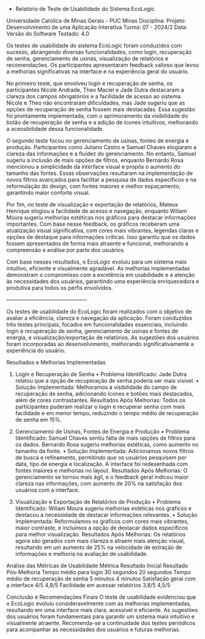 - Relatório de Teste de Usabilidade do Sistema EcoLogic

Universidade Católica de Minas Gerais - PUC Minas
Disciplina: Projeto: Desenvolvimento de uma Aplicação Interativa
Turma: 07 - 2024/2
Data: 
Versão do Software Testado: 4.0

Os testes de usabilidade do sistema EcoLogic foram conduzidos com sucesso, abrangendo diversas funcionalidades, como login, recuperação de senha, gerenciamento de usinas, visualização de relatórios e recomendações. Os participantes apresentaram feedback valioso que levou a melhorias significativas na interface e na experiência geral do usuário.

No primeiro teste, que envolveu login e recuperação de senha, os participantes Nicole Andrade, Theo Maciel e Jade Dutra destacaram a clareza dos campos obrigatórios e a facilidade de acesso ao sistema. Nicole e Theo não encontraram dificuldades, mas Jade sugeriu que as opções de recuperação de senha fossem mais destacadas. Essa sugestão foi prontamente implementada, com o aprimoramento da visibilidade do botão de recuperação de senha e a adição de ícones intuitivos, melhorando a acessibilidade dessa funcionalidade.

O segundo teste focou no gerenciamento de usinas, fontes de energia e produção. Participantes como Juliano Castro e Samuel Chaves elogiaram a clareza das informações e a fluidez do gerenciamento. No entanto, Samuel sugeriu a inclusão de mais opções de filtros, enquanto Bernardo Rosa mencionou a simplicidade da interface visual e propôs o aumento do tamanho das fontes. Essas observações resultaram na implementação de novos filtros avançados para facilitar a pesquisa de dados específicos e na reformulação do design, com fontes maiores e melhor espaçamento, garantindo maior conforto visual.

Por fim, no teste de visualização e exportação de relatórios, Mateus Henrique elogiou a facilidade de acesso e navegação, enquanto Wiliam Moura sugeriu melhorias estéticas nos gráficos para destacar informações importantes. Com base nesse feedback, os gráficos receberam uma atualização visual significativa, com cores mais vibrantes, legendas claras e opções de destaque para informações críticas. Isso garantiu que os dados fossem apresentados de forma mais atraente e funcional, melhorando a compreensão e análise por parte dos usuários.

Com base nesses resultados, o EcoLogic evoluiu para um sistema mais intuitivo, eficiente e visualmente agradável. As melhorias implementadas demonstram o compromisso com a excelência em usabilidade e a atenção às necessidades dos usuários, garantindo uma experiência enriquecedora e produtiva para todos os perfis envolvidos.

———————————————

Os testes de usabilidade do EcoLogic foram realizados com o objetivo de avaliar a eficiência, clareza e navegação da aplicação. Foram conduzidos três testes principais, focados em funcionalidades essenciais, incluindo login e recuperação de senha, gerenciamento de usinas e fontes de energia, e visualização/exportação de relatórios. As sugestões dos usuários foram incorporadas ao desenvolvimento, melhorando significativamente a experiência do usuário.
 
Resultados e Melhorias Implementadas
1. Login e Recuperação de Senha
•	Problema Identificado: Jade Dutra relatou que a opção de recuperação de senha poderia ser mais visível.
•	Solução Implementada: Melhoramos a visibilidade do campo de recuperação de senha, adicionando ícones e botões mais destacados, além de cores contrastantes.
Resultados Após Melhorias:
Todos os participantes puderam realizar o login e recuperar senha com mais facilidade e em menor tempo, reduzindo o tempo médio de recuperação de senha em 15%.
 
2. Gerenciamento de Usinas, Fontes de Energia e Produção
•	Problema Identificado: Samuel Chaves sentiu falta de mais opções de filtros para os dados. Bernardo Rosa sugeriu melhorias estéticas, como aumento no tamanho da fonte.
•	Solução Implementada: Adicionamos novos filtros de busca e refinamento, permitindo que os usuários pesquisem por data, tipo de energia e localização. A interface foi redesenhada com fontes maiores e melhorias no layout.
Resultados Após Melhorias:
O gerenciamento se tornou mais ágil, e o feedback geral indicou maior clareza nas informações, com aumento de 20% na satisfação dos usuários com a interface.
 
3. Visualização e Exportação de Relatórios de Produção
•	Problema Identificado: Wiliam Moura sugeriu melhorias estéticas nos gráficos e destacou a necessidade de destacar informações relevantes.
•	Solução Implementada: Reformulamos os gráficos com cores mais vibrantes, maior contraste, e incluímos a opção de destacar dados específicos para melhor visualização.
Resultados Após Melhorias:
Os relatórios agora são gerados com mais clareza e atraem mais atenção visual, resultando em um aumento de 25% na velocidade de extração de informações e melhoria na avaliação de usabilidade.
 
Análise das Métricas de Usabilidade
Métrica	Resultado Inicial	Resultado Pós-Melhoria
Tempo médio para login	30 segundos	20 segundos
Tempo médio de recuperação de senha	5 minutos	4 minutos
Satisfação geral com a interface	4/5	4,8/5
Facilidade em acessar relatórios	3,8/5	4,5/5
 
Conclusão e Recomendações Finais
O teste de usabilidade evidenciou que o EcoLogic evoluiu consideravelmente com as melhorias implementadas, resultando em uma interface mais clara, acessível e eficiente. As sugestões dos usuários foram fundamentais para garantir um sistema mais intuitivo e visualmente atraente. Recomenda-se a continuidade dos testes periódicos para acompanhar as necessidades dos usuários e futuras melhorias.
